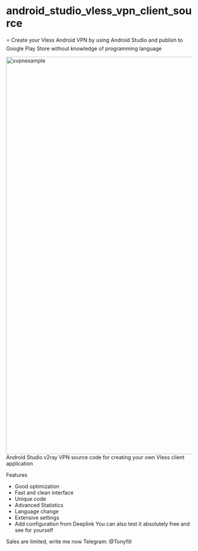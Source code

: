 # android_studio_vless_vpn_client_source
⭐ Create your Vless Android VPN by using Android Studio and publish to Google Play Store without knowledge of programming language

<img width="1920" height="1080" alt="xvpnexample" src="https://github.com/user-attachments/assets/df2bbdbe-7f44-46ac-9032-5b1addf51983" />
Android Studio v2ray VPN source code for creating your own Vless client application

Features
- Good optimization
- Fast and clean interface
- Unique code
- Advanced Statistics
- Language change
- Extensive settings
- Add configuration from Deeplink
You can also test it absolutely free and see for yourself

Sales are limited, write me now
Telegram: @Tonyfill
